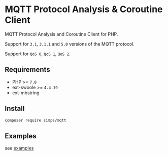 # MQTT Protocol Analysis & Coroutine Client

MQTT Protocol Analysis and Coroutine Client for PHP.

Support for `3.1`, `3.1.1` and `5.0` versions of the MQTT protocol.

Support for `QoS 0`, `QoS 1`, `QoS 2`.

## Requirements

* PHP >= `7.0`
* ext-swoole >= `4.4.19`
* ext-mbstring

## Install

```bash
composer require simps/mqtt
```

## Examples

see [examples](https://github.com/simps/mqtt/tree/master/examples)

